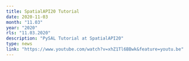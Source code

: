 ```yaml
---
title: SpatialAPI20 Tutorial
date: 2020-11-03
month: "11.03"
year: "2020"
rls: "11.03.2020"
description: "PySAL Tutorial at SpatialAPI20" 
type: news
link: "https://www.youtube.com/watch?v=xhZ1Tl6BBwk&feature=youtu.be"
---
```

